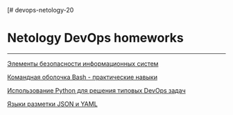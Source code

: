 [# devops-netology-20
# Netology DevOps homeworks
___________________________________________________________________

[Элементы безопасности информационных систем](https://github.com/v-breus/devops-netology-20/tree/main/Элементы_безопасности_информационных_систем)

[Командная оболочка Bash - практические навыки](https://github.com/v-breus/devops-netology-20/tree/main/Командная_оболочка_Bash_-_практические_навыки)

[Использование Python для решения типовых DevOps задач](https://github.com/v-breus/devops-netology-20/tree/main/Использование_Python_для_решения_типовых_DevOps_задач)

[Языки разметки JSON и YAML](https://github.com/v-breus/devops-netology-20/tree/main/Языки_разметки_JSON_и_YAML)

